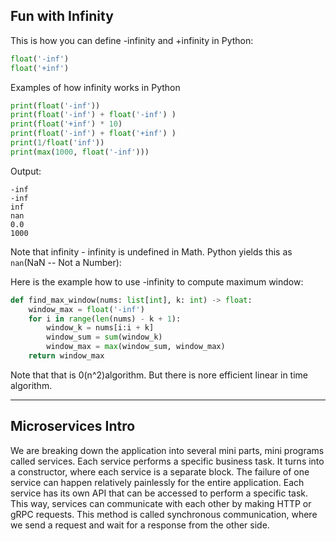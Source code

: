 ## Fun with Infinity

This is how you can define -infinity and +infinity in Python:

```py
float('-inf')
float('+inf')
```
Examples of how infinity works in Python
```py
print(float('-inf'))
print(float('-inf') + float('-inf') )
print(float('+inf') * 10)
print(float('-inf') + float('+inf') )
print(1/float('inf'))
print(max(1000, float('-inf')))
```
Output:
```
-inf
-inf
inf
nan
0.0
1000
```
Note that infinity - infinity is undefined in Math.
Python yields this as `nan`(NaN -- Not a Number):

Here is the example how to use -infinity to compute maximum window:

```py
def find_max_window(nums: list[int], k: int) -> float:
    window_max = float('-inf')
    for i in range(len(nums) - k + 1):
        window_k = nums[i:i + k]
        window_sum = sum(window_k)
        window_max = max(window_sum, window_max)
    return window_max 
```

Note that that is 0(n^2)algorithm. 
But there is nore efficient linear in time algorithm.

---

## Microservices Intro

We are breaking down the application into several mini parts, mini programs called services. Each service performs a specific business task. It turns into a constructor, where each service is a separate block. The failure of one service can happen relatively painlessly for the entire application. Each service has its own API that can be accessed to perform a specific task. This way, services can communicate with each other by making HTTP or gRPC requests. This method is called synchronous communication, where we send a request and wait for a response from the other side.


